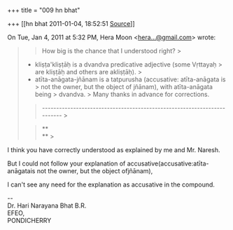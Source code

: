 +++
title = "009 hn bhat"

+++
[[hn bhat	2011-01-04, 18:52:51 [Source](https://groups.google.com/g/samskrita/c/0oGCp8epmvQ)]]



On Tue, Jan 4, 2011 at 5:32 PM, Hera Moon \<[hera...@gmail.com]()\> wrote:  

> 
> > 
> > How big is the chance that I understood right? >
> - kliṣṭa'kliṣṭāḥ is a dvandva predicative adjective (some Vṛttayaḥ > are kliṣṭāḥ and others are akliṣṭāḥ). >
> - atīta-anāgata-jñānam is a tatpurusha (accusative: atīta-anāgata is > not the owner, but the object of jñānam), with atīta-anāgata being > dvandva. >
> Many thanks in advance for corrections.
> > 
> > 
> > 
> > ------------------------------------------------------------------------ >
> 
> > **  
> ** >
> 
> > 
> > 

  

I think you have correctly understood as explained by me and Mr. Naresh.

  

But I could not follow your explanation of accusative(accusative:atīta-anāgatais not the owner, but the object ofjñānam),

  

I can't see any need for the explanation as accusative in the compound.

  

--  
Dr. Hari Narayana Bhat B.R.  
EFEO,  
PONDICHERRY  

